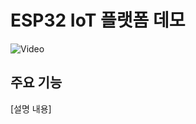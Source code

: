 # ESP32 IoT 플랫폼 데모

![Video](https://github.com/wahihi/IOT-Business-Platform-on-ESP32/assets/74396128/c5f68dd7-3afe-47dc-ae38-1f03d41fa4e6)

## 주요 기능
[설명 내용]
